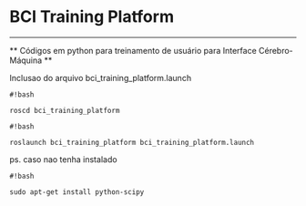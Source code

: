 # BCI Training Platform #
--------------------------------

** Códigos em python para treinamento de usuário para Interface Cérebro-Máquina **

Inclusao do arquivo bci_training_platform.launch


```
#!bash

roscd bci_training_platform
```



```
#!bash

roslaunch bci_training_platform bci_training_platform.launch
```


ps. caso nao tenha instalado


```
#!bash

sudo apt-get install python-scipy
```